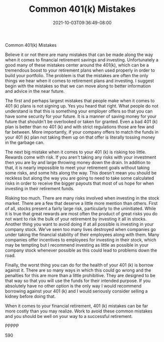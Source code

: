 ﻿---
title: "Common 401(k) Mistakes"
date: 2021-10-03T09:36:49-08:00
description: "Retirement Planning Tips for Web Success"
featured_image: "/images/Retirement Planning.jpg"
tags: ["Retirement Planning"]
---

Common 401(k) Mistakes

Believe it or not there are many mistakes that can be made along the way when it comes to financial retirement savings and investing. Unfortunately a good many of these mistakes center around the 401(k), which can be a tremendous boost to your retirement plans when used properly in order to build your portfolio. The problem is that the mistakes are often the only things we hear when it comes to retirement plans and investing. I suggest begin with the mistakes so that we can move along to better information and advice in the near future.

The first and perhaps largest mistakes that people make when it comes to 401 (k) plans is not signing up. Yes you heard that right. What people do not understand is that this is something your employer offers so that you can have some security for your future. It is a manner of saving money for your future that shouldn't be overlooked or taken for granted. Even a bad 401 (k) plan is better than no 401 (k) and with strict regulations those are few and far between. More importantly, if your company offers to match the funds in your 401 (k) plan not taking them up on that offer is literally tossing money in the garbage can. 

The next big mistake when it comes to your 401 (k) is risking too little. Rewards come with risk. If you aren't taking any risks with your investment then you are by and large throwing money down the drain. In addition to that, it is nearly impossible to meet your retirement goals without taking some risks, and some hits along the way. This doesn't mean you should be reckless but along the way you are going to need to take some calculated risks in order to receive the bigger payouts that most of us hope for when investing in their retirement funds.

Risking too much. There are many risks involved when investing in the stock market. There are a few that deserve a little more mention than others. First of all, stocks present a fairly large risk, particularly to the uninitiated. While it is true that great rewards are most often the product of great risks you do not want to risk the bulk of your retirement by investing it all in stocks. Another thing you want to avoid doing if at all possible is investing in your company stock. We've seen too many lives destroyed when companies go under taking the financial stability of their employees along with them. Many companies offer incentives to employees for investing in their stock, which may be tempting but I recommend investing as little as possible in your company stock whenever possible as this could lead to problems down the road. 

Finally, the worst thing you can do for the health of your 401 (k) is borrow against it. There are so many ways in which this could go wrong and the penalties for this are more than a little prohibitive. They are designed to be that way so that you will use the funds for their intended purpose. If you absolutely have no other option is the only way I would recommend borrowing against your 401 (k) and I would seriously consider selling a kidney before doing that.

When it comes to your financial retirement, 401 (k) mistakes can be far more costly than you may realize. Work to avoid these common mistakes and you should be well on your way to a successful retirement.

PPPPP

590

